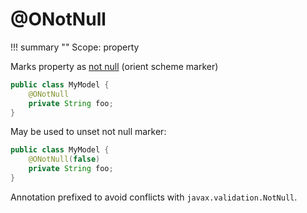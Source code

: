 # @ONotNull

!!! summary ""
    Scope: property

Marks property as [not null](https://orientdb.com/docs/3.0.x/sql/SQL-Alter-Property.html) (orient scheme marker)

```java
public class MyModel {
    @ONotNull
    private String foo;
}
```

May be used to unset not null marker:

```java
public class MyModel {
    @ONotNull(false)
    private String foo;
}
```
Annotation prefixed to avoid conflicts with `javax.validation.NotNull`.
